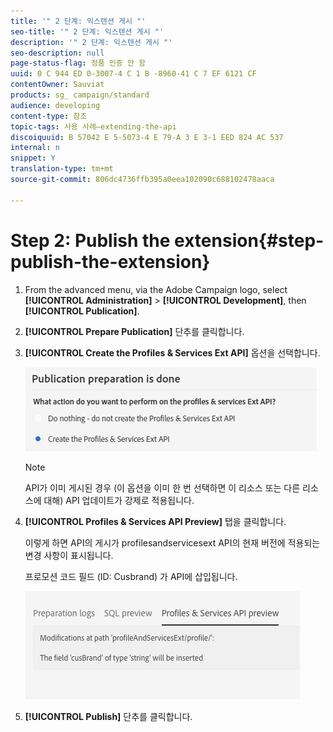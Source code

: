```yaml
---
title: '" 2 단계: 익스텐션 게시 "'
seo-title: '" 2 단계: 익스텐션 게시 "'
description: '" 2 단계: 익스텐션 게시 "'
seo-description: null
page-status-flag: 정품 인증 안 함
uuid: 0 C 944 ED 0-3007-4 C 1 B -8960-41 C 7 EF 6121 CF
contentOwner: Sauviat
products: sg_ campaign/standard
audience: developing
content-type: 참조
topic-tags: 사용 사례—extending-the-api
discoiquuid: B 57042 E 5-5073-4 E 79-A 3 E 3-1 EED 824 AC 537
internal: n
snippet: Y
translation-type: tm+mt
source-git-commit: 806dc4736ffb395a0eea102090c688102478aaca

---
```



# Step 2: Publish the extension{#step-publish-the-extension}

1. From the advanced menu, via the Adobe Campaign logo, select **[!UICONTROL Administration]** &gt; **[!UICONTROL Development]**, then **[!UICONTROL Publication]**.
1. **[!UICONTROL Prepare Publication]** 단추를 클릭합니다.
1. **[!UICONTROL Create the Profiles & Services Ext API]** 옵션을 선택합니다.

   ![](assets/create-profile-and-services-api.png)

   >[!NOTE]
   >
   >API가 이미 게시된 경우 (이 옵션을 이미 한 번 선택하면 이 리소스 또는 다른 리소스에 대해) API 업데이트가 강제로 적용됩니다.

1. **[!UICONTROL Profiles & Services API Preview]** 탭을 클릭합니다.

   이렇게 하면 API의 게시가 profilesandservicesext API의 현재 버전에 적용되는 변경 사항이 표시됩니다.

   프로모션 코드 필드 (ID: Cusbrand) 가 API에 삽입됩니다.

   ![](assets/extendpandsapi_diff.png)

1. **[!UICONTROL Publish]** 단추를 클릭합니다.

